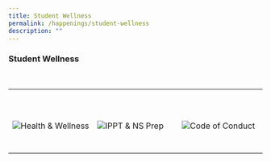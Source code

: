 ```yaml
---
title: Student Wellness
permalink: /happenings/student-wellness
description: ""
---
```


### Student Wellness

<div>
    <table>
        <tr>
            <td style="max-width:33%; vertical-align:bottom; border:none"><br>
                <a href="/student-wellness/health-and-wellness/counselling/" style="text-decoration: none">
                    <image src="/images/Happenings/Health & Wellness.png" style="display:block;margin-left:auto;margin-right:auto;" alt="Health & Wellness">
                    </image>
                </a>
            </td>
            <td style="max-width:33%; vertical-align:bottom; border:none"><br>
                <a href="/student-wellness/ippt-and-ns-prep/"     style="text-decoration: none">
                    <image src="/images/Happenings/IPPT & NS Prep.png" style="display:block;margin-left:auto;margin-right:auto;" alt="IPPT & NS Prep">
                    </image>
                </a>
            </td>
            <td style="max-width:33%; vertical-align:bottom; border:none"><br>
                <a href="/student-wellness/code-of-conduct/sexual-misconduct-guide/"     style="text-decoration: none">
                    <image src="/images/Happenings/Code of Conduct.png" style="display:block;margin-left:auto;margin-right:auto;" alt="Code of Conduct">
                    </image>
                </a>
            </td>
        </tr>
    </table>
</div>